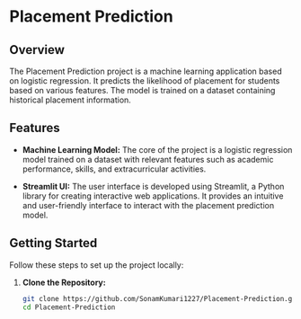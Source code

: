 # Placement Prediction

## Overview

The Placement Prediction project is a machine learning application based on logistic regression. It predicts the likelihood of placement for students based on various features. The model is trained on a dataset containing historical placement information.

## Features

- **Machine Learning Model:** The core of the project is a logistic regression model trained on a dataset with relevant features such as academic performance, skills, and extracurricular activities.

- **Streamlit UI:** The user interface is developed using Streamlit, a Python library for creating interactive web applications. It provides an intuitive and user-friendly interface to interact with the placement prediction model.

## Getting Started

Follow these steps to set up the project locally:

1. **Clone the Repository:**
   ```bash
   git clone https://github.com/SonamKumari1227/Placement-Prediction.git
   cd Placement-Prediction
